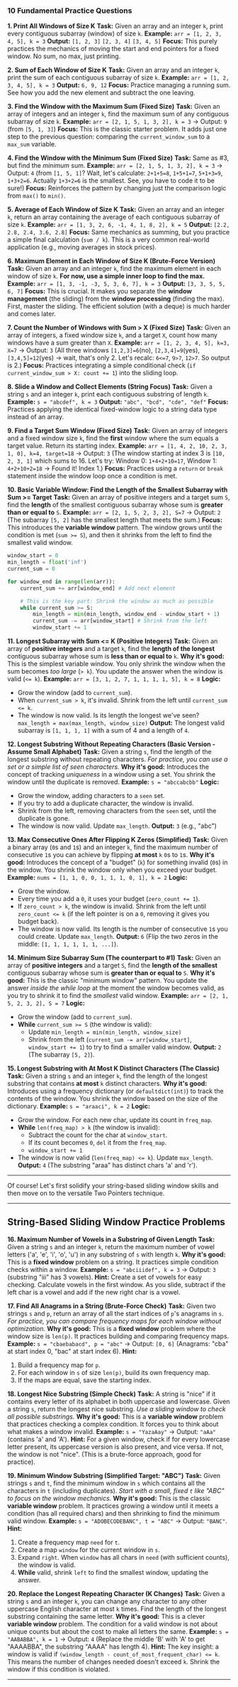 ### 10 Fundamental Practice Questions

**1. Print All Windows of Size K**
**Task:** Given an array and an integer `k`, print every contiguous subarray (window) of size `k`.
**Example:** `arr = [1, 2, 3, 4, 5], k = 3`
**Output:**
`[1, 2, 3]`
`[2, 3, 4]`
`[3, 4, 5]`
**Focus:** This purely practices the mechanics of moving the start and end pointers for a fixed window. No sum, no max, just printing.

**2. Sum of Each Window of Size K**
**Task:** Given an array and an integer `k`, print the sum of each contiguous subarray of size `k`.
**Example:** `arr = [1, 2, 3, 4, 5], k = 3`
**Output:** `6, 9, 12`
**Focus:** Practice managing a running sum. See how you add the new element and subtract the one leaving.

**3. Find the Window with the Maximum Sum (Fixed Size)**
**Task:** Given an array of integers and an integer `k`, find the maximum sum of any contiguous subarray of size `k`.
**Example:** `arr = [2, 1, 5, 1, 3, 2], k = 3` -> Output: `9` (from `[5, 1, 3]`)
**Focus:** This is the classic starter problem. It adds just one step to the previous question: comparing the `current_window_sum` to a `max_sum` variable.

**4. Find the Window with the Minimum Sum (Fixed Size)**
**Task:** Same as #3, but find the *minimum* sum.
**Example:** `arr = [2, 1, 5, 1, 3, 2], k = 3` -> Output: `4` (from `[1, 5, 1]`? Wait, let's calculate: `2+1+5=8`, `1+5+1=7`, `5+1+3=9`, `1+3+2=6`. Actually `1+3+2=6` is the smallest. See, you have to code it to be sure!)
**Focus:** Reinforces the pattern by changing just the comparison logic from `max()` to `min()`.

**5. Average of Each Window of Size K**
**Task:** Given an array and an integer `k`, return an array containing the average of each contiguous subarray of size `k`.
**Example:** `arr = [1, 3, 2, 6, -1, 4, 1, 8, 2], k = 5`
**Output:** `[2.2, 2.8, 2.4, 3.6, 2.8]`
**Focus:** Same mechanics as summing, but you practice a simple final calculation (`sum / k`). This is a very common real-world application (e.g., moving averages in stock prices).

**6. Maximum Element in Each Window of Size K (Brute-Force Version)**
**Task:** Given an array and an integer `k`, find the maximum element in each window of size `k`. **For now, use a simple inner loop to find the max.**
**Example:** `arr = [1, 3, -1, -3, 5, 3, 6, 7], k = 3`
**Output:** `[3, 3, 5, 5, 6, 7]`
**Focus:** This is crucial. It makes you separate the **window management** (the sliding) from the **window processing** (finding the max). First, master the sliding. The efficient solution (with a deque) is much harder and comes later.

**7. Count the Number of Windows with Sum > X (Fixed Size)**
**Task:** Given an array of integers, a fixed window size `k`, and a target `X`, count how many windows have a sum greater than `X`.
**Example:** `arr = [1, 2, 3, 4, 5], k=3, X=7` -> Output: `3` (All three windows `[1,2,3]=6`(no), `[2,3,4]=9`(yes), `[3,4,5]=12`(yes) -> wait, that's only 2. Let's recalc: `6<=7`, `9>7`, `12>7`. So output is 2.)
**Focus:** Practices integrating a simple conditional check (`if current_window_sum > X: count += 1`) into the sliding loop.

**8. Slide a Window and Collect Elements (String Focus)**
**Task:** Given a string `s` and an integer `k`, print each contiguous substring of length `k`.
**Example:** `s = "abcdef", k = 3`
**Output:** `"abc", "bcd", "cde", "def"`
**Focus:** Practices applying the identical fixed-window logic to a string data type instead of an array.

**9. Find a Target Sum Window (Fixed Size)**
**Task:** Given an array of integers and a fixed window size `k`, find the **first** window where the sum equals a target value. Return its starting index.
**Example:** `arr = [1, 4, 2, 10, 2, 3, 1, 0], k=4, target=18` -> Output: `3` (The window starting at index 3 is `[10, 2, 3, 1]` which sums to 16. Let's try: Window 0: `1+4+2+10=17`, Window 1: `4+2+10+2=18` -> Found it! Index 1.)
**Focus:** Practices using a `return` or `break` statement inside the window loop once a condition is met.

**10. Basic Variable Window: Find the Length of the Smallest Subarray with Sum >= Target**
**Task:** Given an array of positive integers and a target sum `S`, find the **length** of the smallest contiguous subarray whose sum is **greater than or equal to** `S`.
**Example:** `arr = [2, 1, 5, 2, 3, 2], S=7` -> Output: `2` (The subarray `[5, 2]` has the smallest length that meets the sum.)
**Focus:** This introduces the **variable window** pattern. The window grows until the condition is met (`sum >= S`), and then it shrinks from the left to find the smallest valid window.
```python
window_start = 0
min_length = float('inf')
current_sum = 0

for window_end in range(len(arr)):
    current_sum += arr[window_end] # Add next element

    # This is the key part: Shrink the window as much as possible
    while current_sum >= S:
        min_length = min(min_length, window_end - window_start + 1)
        current_sum -= arr[window_start] # Shrink from the left
        window_start += 1
```

**11. Longest Subarray with Sum <= K (Positive Integers)**
**Task:** Given an array of **positive integers** and a target `k`, find the **length of the longest** contiguous subarray whose sum is **less than or equal to** `k`.
**Why it's good:** This is the simplest variable window. You only shrink the window when the sum becomes *too large* (`> k`). You update the answer when the window is valid (`<= k`).
**Example:** `arr = [3, 1, 2, 7, 1, 1, 1, 1, 5], k = 8`
**Logic:**
- Grow the window (add to `current_sum`).
- When `current_sum > k`, it's invalid. Shrink from the left until `current_sum <= k`.
- The window is now valid. Is its length the longest we've seen? `max_length = max(max_length, window_size)`
**Output:** The longest valid subarray is `[1, 1, 1, 1]` with a sum of 4 and a length of `4`.

**12. Longest Substring Without Repeating Characters (Basic Version - Assume Small Alphabet)**
**Task:** Given a string `s`, find the length of the longest substring without repeating characters. *For practice, you can use a set or a simple list of seen characters.*
**Why it's good:** Introduces the concept of tracking *uniqueness* in a window using a set. You shrink the window until the duplicate is removed.
**Example:** `s = "abccabcbb"`
**Logic:**
- Grow the window, adding characters to a `seen` set.
- If you try to add a duplicate character, the window is invalid.
- Shrink from the left, removing characters from the `seen` set, until the duplicate is gone.
- The window is now valid. Update `max_length`.
**Output:** `3` (e.g., "abc")

**13. Max Consecutive Ones After Flipping K Zeros (Simplified)**
**Task:** Given a binary array (`0`s and `1`s) and an integer `k`, find the maximum number of consecutive `1`s you can achieve by flipping **at most** `k` `0`s to `1`s.
**Why it's good:** Introduces the concept of a "budget" (`k`) for something invalid (`0`s) in the window. You shrink the window only when you exceed your budget.
**Example:** `nums = [1, 1, 0, 0, 1, 1, 1, 0, 1], k = 2`
**Logic:**
- Grow the window.
- Every time you add a `0`, it uses your budget (`zero_count += 1`).
- If `zero_count > k`, the window is invalid. Shrink from the left until `zero_count <= k` (if the left pointer is on a `0`, removing it gives you budget back).
- The window is now valid. Its length is the number of consecutive `1`s you could create. Update `max_length`.
**Output:** `6` (Flip the two zeros in the middle: `[1, 1, 1, 1, 1, 1, ...]`).

**14. Minimum Size Subarray Sum (The counterpart to #1)**
**Task:** Given an array of **positive integers** and a target `S`, find the **length of the smallest** contiguous subarray whose sum is **greater than or equal to** `S`.
**Why it's good:** This is the classic "minimum window" pattern. You update the answer *inside the while loop* at the moment the window becomes valid, as you try to shrink it to find the *smallest* valid window.
**Example:** `arr = [2, 1, 5, 2, 3, 2], S = 7`
**Logic:**
- Grow the window (add to `current_sum`).
- **While** `current_sum >= S` (the window is valid):
    - Update `min_length = min(min_length, window_size)`
    - Shrink from the left (`current_sum -= arr[window_start]`, `window_start += 1`) to try to find a smaller valid window.
**Output:** `2` (The subarray `[5, 2]`).

**15. Longest Substring with At Most K Distinct Characters (The Classic)**
**Task:** Given a string `s` and an integer `k`, find the length of the longest substring that contains **at most** `k` distinct characters.
**Why it's good:** Introduces using a frequency dictionary (or `defaultdict(int)`) to track the contents of the window. You shrink the window based on the size of the dictionary.
**Example:** `s = "araaci", k = 2`
**Logic:**
- Grow the window. For each new char, update its count in `freq_map`.
- **While** `len(freq_map) > k` (the window is invalid):
    - Subtract the count for the char at `window_start`.
    - If its count becomes `0`, `del` it from the `freq_map`.
    - `window_start += 1`
- The window is now valid (`len(freq_map) <= k`). Update `max_length`.
**Output:** `4` (The substring "araa" has distinct chars 'a' and 'r').

---

Of course! Let's first solidify your string-based sliding window skills and then move on to the versatile Two Pointers technique.

---

## String-Based Sliding Window Practice Problems

**16. Maximum Number of Vowels in a Substring of Given Length**
**Task:** Given a string `s` and an integer `k`, return the maximum number of vowel letters ('a', 'e', 'i', 'o', 'u') in any substring of `s` with length `k`.
**Why it's good:** This is a **fixed window** problem on a string. It practices simple condition checks within a window.
**Example:** `s = "abciiidef", k = 3` → Output: `3` (substring "iii" has 3 vowels).
**Hint:** Create a set of vowels for easy checking. Calculate vowels in the first window. As you slide, subtract if the left char is a vowel and add if the new right char is a vowel.

**17. Find All Anagrams in a String (Brute-Force Check)**
**Task:** Given two strings `s` and `p`, return an array of all the start indices of `p`'s anagrams in `s`. *For practice, you can compare frequency maps for each window without optimization.*
**Why it's good:** This is a **fixed window** problem where the window size is `len(p)`. It practices building and comparing frequency maps.
**Example:** `s = "cbaebabacd", p = "abc"` → Output: `[0, 6]` (Anagrams: "cba" at start index 0, "bac" at start index 6).
**Hint:**
1. Build a frequency map for `p`.
2. For each window in `s` of size `len(p)`, build its own frequency map.
3. If the maps are equal, save the starting index.

**18. Longest Nice Substring (Simple Check)**
**Task:** A string is "nice" if it contains every letter of its alphabet in both uppercase and lowercase. Given a string `s`, return the longest nice substring. *Use a sliding window to check all possible substrings.*
**Why it's good:** This is a **variable window** problem that practices checking a complex condition. It forces you to think about what makes a window invalid.
**Example:** `s = "YazaAay"` → Output: `"aAa"` (contains 'a' and 'A').
**Hint:** For a given window, check if for every lowercase letter present, its uppercase version is also present, and vice versa. If not, the window is not "nice". (This is a brute-force approach, good for practice).

**19. Minimum Window Substring (Simplified Target: "ABC")**
**Task:** Given strings `s` and `t`, find the minimum window in `s` which contains all the characters in `t` (including duplicates). *Start with a small, fixed `t` like "ABC" to focus on the window mechanics.*
**Why it's good:** This is the classic **variable window** problem. It practices growing a window until it meets a condition (has all required chars) and then shrinking to find the minimum valid window.
**Example:** `s = "ADOBECODEBANC", t = "ABC"` → Output: `"BANC"`.
**Hint:**
1. Create a frequency map `need` for `t`.
2. Create a map `window` for the current window in `s`.
3. Expand `right`. When `window` has all chars in `need` (with sufficient counts), the window is valid.
4. **While** valid, shrink `left` to find the smallest window, updating the answer.

**20. Replace the Longest Repeating Character (K Changes)**
**Task:** Given a string `s` and an integer `k`, you can change any character to any other uppercase English character at most `k` times. Find the length of the longest substring containing the same letter.
**Why it's good:** This is a clever **variable window** problem. The condition for a valid window is not about unique counts but about the cost to make all letters the same.
**Example:** `s = "AABABBA", k = 1` → Output: `4` (Replace the middle 'B' with 'A' to get "AAAABBA", the substring "AAAA" has length 4).
**Hint:** The key insight: a window is valid if `(window_length - count_of_most_frequent_char) <= k`. This means the number of changes needed doesn't exceed `k`. Shrink the window if this condition is violated.

---

